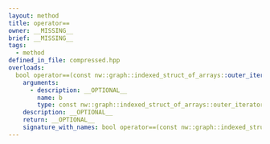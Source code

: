 ```yaml
---
layout: method
title: operator==
owner: __MISSING__
brief: __MISSING__
tags:
  - method
defined_in_file: compressed.hpp
overloads:
  bool operator==(const nw::graph::indexed_struct_of_arrays::outer_iterator &) const:
    arguments:
      - description: __OPTIONAL__
        name: b
        type: const nw::graph::indexed_struct_of_arrays::outer_iterator &
    description: __OPTIONAL__
    return: __OPTIONAL__
    signature_with_names: bool operator==(const nw::graph::indexed_struct_of_arrays::outer_iterator & b) const
---
```

